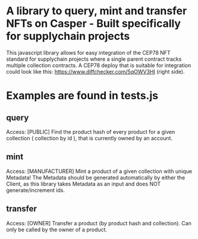 # A library to query, mint and transfer NFTs on Casper - Built specifically for supplychain projects

This javascript library allows for easy integration of the CEP78 NFT standard for supplychain projects where a single parent contract tracks multiple collection contracts.
A CEP78 deploy that is suitable for integration could look like this: https://www.diffchecker.com/5qOWV3HI (right side).

# Examples are found in tests.js

## query
Access: [PUBLIC]
Find the product hash of every product for a given collection ( collection by id ), that is currently owned by an account.

## mint
Access: [MANUFACTURER]
Mint a product of a given collection with unique Metadata! The Metadata should be generated automatically by either the Client, as this library takes Metadata as an input and does NOT generate/increment ids.

## transfer
Access: [OWNER]
Transfer a product (by product hash and collection).
Can only be called by the owner of a product.
